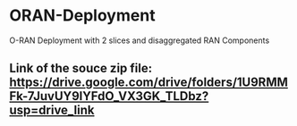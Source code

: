 # ORAN-Deployment
O-RAN Deployment with 2 slices and disaggregated RAN Components

## Link of the souce zip file: https://drive.google.com/drive/folders/1U9RMMFk-7JuvUY9lYFdO_VX3GK_TLDbz?usp=drive_link
